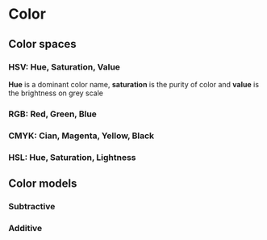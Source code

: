 # Color

## Color spaces


### HSV: Hue, Saturation, Value

**Hue** is a dominant color name, **saturation** is the purity of color and **value** is the brightness on grey scale

### RGB: Red, Green, Blue

### CMYK: Cian, Magenta, Yellow, Black

### HSL: Hue, Saturation, Lightness

## Color models

### Subtractive

### Additive

<!--

---

* Гамма-коррекция
* sRGB


## Buzzworld

- Spectra
- Color matching
- Diffraction


https://gabrielgambetta.com/computer-graphics-from-scratch/01-common-concepts.html

-->